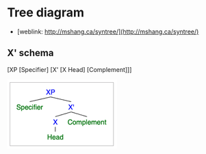 # Tree diagram

+ [weblink: http://mshang.ca/syntree/](http://mshang.ca/syntree/)

## X' schema

[XP [Specifier] [X' [X Head] [Complement]]]

![X' schema](https://github.com/MK316/Spring2023/raw/main/Engling/images/tree01.png)
